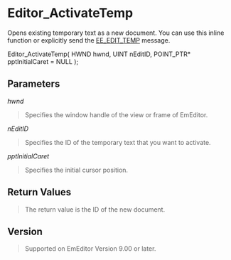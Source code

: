 # Editor\_ActivateTemp

Opens existing temporary text as a new document. You can use this inline function or explicitly send the [EE\_EDIT\_TEMP](../message/ee_edit_temp)
message.

Editor\_ActivateTemp( HWND hwnd, UINT nEditID, POINT\_PTR\* pptInitialCaret = NULL );

## Parameters

_hwnd_

> Specifies the window handle of the view or frame of EmEditor.

_nEditID_

> Specifies the ID of the temporary text that you want to activate.

_pptInitialCaret_

> Specifies the initial cursor position.

## Return Values

> The return value is the ID of the new document.

## Version

> Supported on EmEditor Version 9.00 or later.